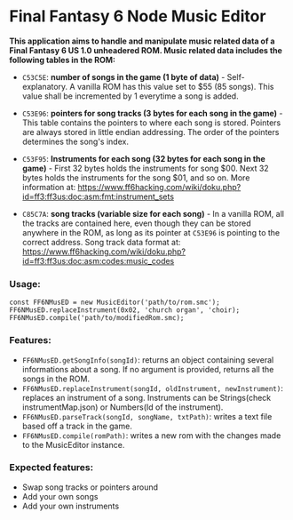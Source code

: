 # Final Fantasy 6 Node Music Editor
**This application aims to handle and manipulate music related data of a Final Fantasy 6 US 1.0 unheadered ROM.
Music related data includes the following tables in the ROM:**

* `C53C5E`: **number of songs in the game (1 byte of data)** -
Self-explanatory. A vanilla ROM has this value set to $55 (85 songs). This value shall be incremented by 1 everytime a song is added.

* `C53E96`: **pointers for song tracks (3 bytes for each song in the game)** -
This table contains the pointers to where each song is stored. Pointers are always stored in little endian addressing. The order of the pointers determines the song's index.

* `C53F95`: **Instruments for each song (32 bytes for each song in the game)** -
First 32 bytes holds the instruments for song $00. Next 32 bytes holds the instruments for the song $01, and so on. More information at: https://www.ff6hacking.com/wiki/doku.php?id=ff3:ff3us:doc:asm:fmt:instrument_sets

* `C85C7A`: **song tracks (variable size for each song)** -
In a vanilla ROM, all the tracks are contained here, even though they can be stored anywhere in the ROM, as long as its pointer at `C53E96` is pointing to the correct address. Song track data format at: https://www.ff6hacking.com/wiki/doku.php?id=ff3:ff3us:doc:asm:codes:music_codes

### Usage:
```
const FF6NMusED = new MusicEditor('path/to/rom.smc');
FF6NMusED.replaceInstrument(0x02, 'church organ', 'choir);
FF6NMusED.compile('path/to/modifiedRom.smc);
```

### Features:
- `FF6NMusED.getSongInfo(songId)`: returns an object containing several informations about a song. If no argument is provided, returns all the songs in the ROM.
- `FF6NMusED.replaceInstrument(songId, oldInstrument, newInstrument)`: replaces an instrument of a song. Instruments can be Strings(check instrumentMap.json) or Numbers(Id of the instrument).
- `FF6NMusED.parseTrack(songId, songName, txtPath)`: writes a text file based off a track in the game.
- `FF6NMusED.compile(romPath)`: writes a new rom with the changes made to the MusicEditor instance.

### Expected features:
- Swap song tracks or pointers around
- Add your own songs
- Add your own instruments
